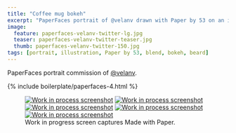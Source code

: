 ```yaml
---
title: "Coffee mug bokeh"
excerpt: "PaperFaces portrait of @velanv drawn with Paper by 53 on an iPad."
image: 
  feature: paperfaces-velanv-twitter-lg.jpg
  teaser: paperfaces-velanv-twitter-teaser.jpg
  thumb: paperfaces-velanv-twitter-150.jpg
tags: [portrait, illustration, Paper by 53, blend, bokeh, beard]
---
```


PaperFaces portrait commission of [@velanv](http://twitter.com/velanv).

{% include boilerplate/paperfaces-4.html %}

<figure class="third">
  <a href="{{ site.url }}/assets/images/paperfaces-velanv-process-1-lg.jpg"><img src="{{ site.url }}/assets/images/paperfaces-velanv-process-1-600.jpg" alt="Work in process screenshot"></a>
  <a href="{{ site.url }}/assets/images/paperfaces-velanv-process-2-lg.jpg"><img src="{{ site.url }}/assets/images/paperfaces-velanv-process-2-600.jpg" alt="Work in process screenshot"></a>
  <a href="{{ site.url }}/assets/images/paperfaces-velanv-process-3-lg.jpg"><img src="{{ site.url }}/assets/images/paperfaces-velanv-process-3-600.jpg" alt="Work in process screenshot"></a>
  <a href="{{ site.url }}/assets/images/paperfaces-velanv-process-4-lg.jpg"><img src="{{ site.url }}/assets/images/paperfaces-velanv-process-4-600.jpg" alt="Work in process screenshot"></a>
  <a href="{{ site.url }}/assets/images/paperfaces-velanv-process-4-lg.jpg"><img src="{{ site.url }}/assets/images/paperfaces-velanv-process-4-600.jpg" alt="Work in process screenshot"></a>
  <figcaption>Work in progress screen captures Made with Paper.</figcaption>
</figure>